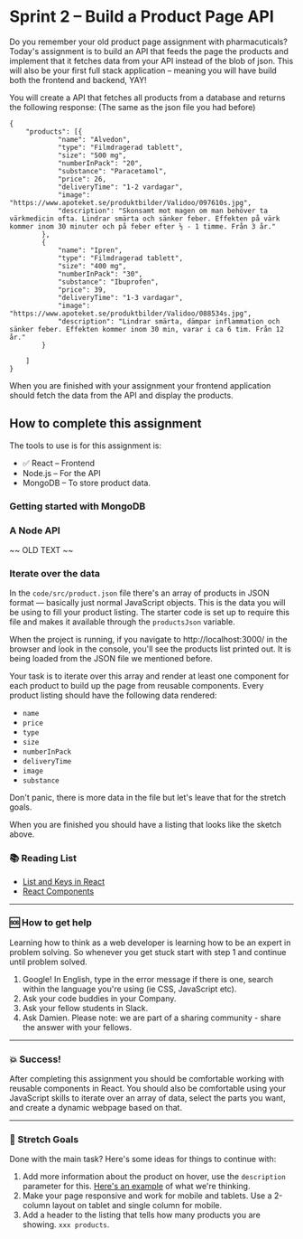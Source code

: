 # Sprint 2 – Build a Product Page API

Do you remember your old product page assignment with pharmacuticals? Today's assignment is to build an API that feeds the page the products and implement that it fetches data from your API instead of the blob of json. This will also be your first full stack application – meaning you will have build both the frontend and backend, YAY! 

You will create a API that fetches all products from a database and returns the following response: (The same as the json file you had before)

```
{
	"products": [{
			"name": "Alvedon",
			"type": "Filmdragerad tablett",
			"size": "500 mg",
			"numberInPack": "20",
			"substance": "Paracetamol",
			"price": 26,
			"deliveryTime": "1-2 vardagar",
			"image": "https://www.apoteket.se/produktbilder/Validoo/097610s.jpg",
			"description": "Skonsamt mot magen om man behöver ta värkmedicin ofta. Lindrar smärta och sänker feber. Effekten på värk kommer inom 30 minuter och på feber efter ½ - 1 timme. Från 3 år."
		},
		{
			"name": "Ipren",
			"type": "Filmdragerad tablett",
			"size": "400 mg",
			"numberInPack": "30",
			"substance": "Ibuprofen",
			"price": 39,
			"deliveryTime": "1-3 vardagar",
			"image": "https://www.apoteket.se/produktbilder/Validoo/088534s.jpg",
			"description": "Lindrar smärta, dämpar inflammation och sänker feber. Effekten kommer inom 30 min, varar i ca 6 tim. Från 12 år."
		}
    
	]
}
```
When you are finished with your assignment your frontend application should fetch the data from the API and display the products. 


## How to complete this assignment

The tools to use is for this assignment is: 
* :white_check_mark: React – Frontend
* Node.js – For the API
* MongoDB – To store product data. 

### Getting started with MongoDB

### A Node API

~~ OLD TEXT ~~

### Iterate over the data

In the `code/src/product.json` file there's an array of products in JSON format –– basically just normal JavaScript objects. This is the data you will be using to fill your product listing. The starter code is set up to require this file and makes it available through the `productsJson` variable.

When the project is running, if you navigate to http://localhost:3000/ in the browser and look in the console, you'll see the products list printed out. It is being loaded from the JSON file we mentioned before.

Your task is to iterate over this array and render at least one component for each product to build up the page from reusable components. Every product listing should have the following data rendered:

* `name`
* `price`
* `type`
* `size`
* `numberInPack`
* `deliveryTime`
* `image`
* `substance`

Don't panic, there is more data in the file but let's leave that for the stretch goals.

When you are finished you should have a listing that looks like the sketch above.

### :books: Reading List

* [List and Keys in React](https://reactjs.org/docs/lists-and-keys.html)
* [React Components](https://reactjs.org/docs/react-component.html)

---

### :sos: How to get help
Learning how to think as a web developer is learning how to be an expert in problem solving. So whenever you get stuck start with step 1 and continue until problem solved.

1. Google! In English, type in the error message if there is one, search within the language you're using (ie CSS, JavaScript etc).
2. Ask your code buddies in your Company.
3. Ask your fellow students in Slack.
4. Ask Damien. Please note: we are part of a sharing community - share the answer with your fellows.

---

### :boom: Success!

After completing this assignment you should be comfortable working with reusable components in React. You should also be comfortable using your JavaScript skills to iterate over an array of data, select the parts you want, and create a dynamic webpage based on that.

---

### :runner: Stretch Goals

Done with the main task? Here's some ideas for things to continue with:

1. Add more information about the product on hover, use the `description` parameter for this. [Here's an example](https://www.apoteket.se/kategori/erbjudanden/) of what we're thinking.
1. Make your page responsive and work for mobile and tablets. Use a 2-column layout on tablet and single column for mobile.
1. Add a header to the listing that tells how many products you are showing. `xxx products`.
